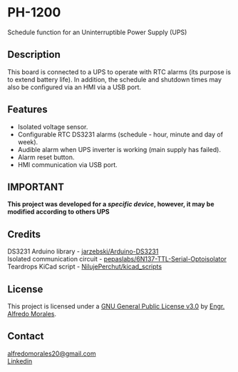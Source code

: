 # PH-1200
Schedule function for an Uninterruptible Power Supply (UPS)

## Description
This board is connected to a UPS to operate with RTC alarms (its purpose is to extend battery life). In addition, the schedule and shutdown times may also be configured via an HMI via a USB port.

## Features
- Isolated voltage sensor.
- Configurable RTC DS3231 alarms (schedule - hour, minute and day of week).
- Audible alarm when UPS inverter is working (main supply has failed).
- Alarm reset button.
- HMI communication via USB port.

## IMPORTANT
**This project was developed for a _specific device_, however, it may be modified according to others UPS**

## Credits
DS3231 Arduino library - [jarzebski/Arduino-DS3231](https://github.com/jarzebski/Arduino-DS3231)\
Isolated communication circuit - [pepaslabs/6N137-TTL-Serial-Optoisolator](https://github.com/pepaslabs/6N137-TTL-Serial-Optoisolator)\
Teardrops KiCad script - [NilujePerchut/kicad_scripts](https://github.com/NilujePerchut/kicad_scripts)

## License
This project is licensed under a [GNU General Public License v3.0](https://www.gnu.org/licenses/gpl-3.0.html) by [Engr. Alfredo Morales](https://www.linkedin.com/in/alfredo-morales-0a434a149/).

## Contact
alfredomorales20@gmail.com\
[Linkedin](https://www.linkedin.com/in/alfredo-morales-0a434a149/)
